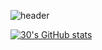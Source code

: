 ![header](https://capsule-render.vercel.app/api?type=waving&color=0:B9B9B9,100:494949&height=200&section=header&text=Welcome%20To%2030's%20Github!&&fontColor=ffffff&animation=twinkling&fontSize=40&fontAlignY=35)

[![30's GitHub stats](https://github-readme-stats.vercel.app/api?username=30isdead&title_color=494949&text_color=9F9F9F&hide_border=true)](https://github.com/30isdead/github-readme-stats)
